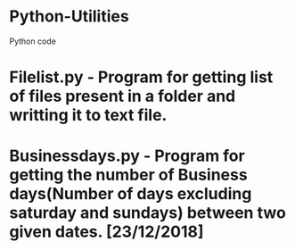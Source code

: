 # Python-Utilities
Python code
# Filelist.py - Program for getting list of files present in a folder and writting it to text file.
# Businessdays.py - Program for getting the number of Business days(Number of days excluding saturday and sundays) between two given dates. [23/12/2018]

